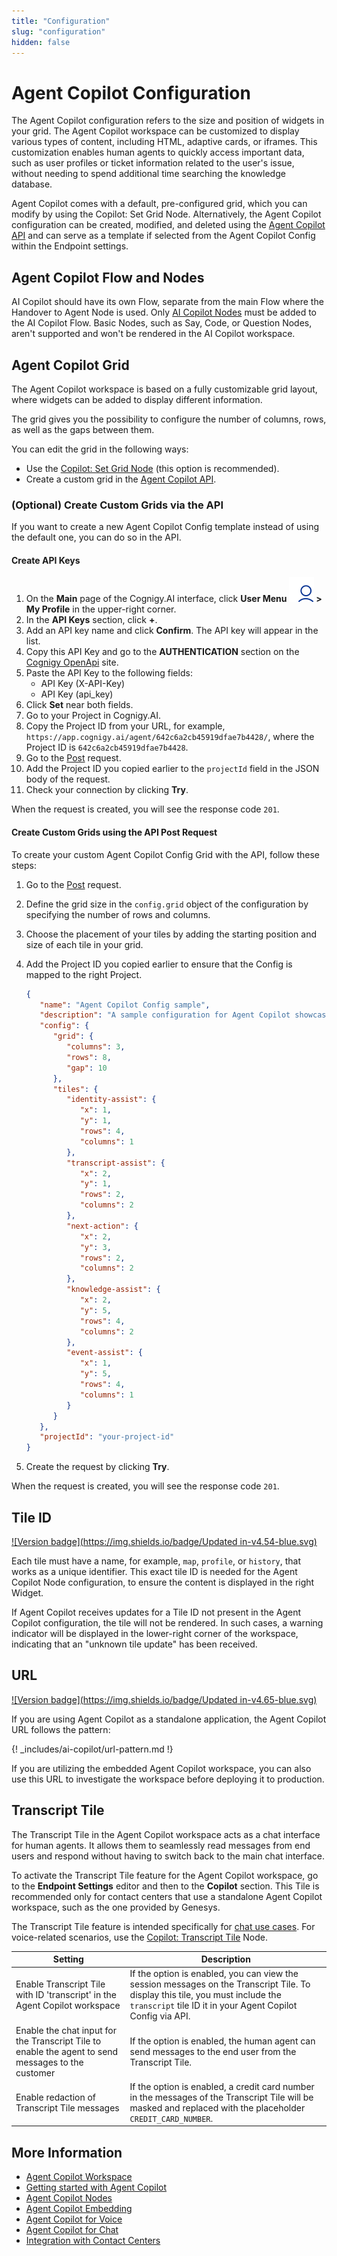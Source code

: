 ```yaml
---
title: "Configuration"
slug: "configuration"
hidden: false
---
```


# Agent Copilot Configuration

The Agent Copilot configuration refers to the size and position of widgets in your grid. The Agent Copilot workspace can be customized to display various types of content, including HTML, adaptive cards, or iframes. This customization enables human agents to quickly access important data, such as user profiles or ticket information related to the user's issue, without needing to spend additional time searching the knowledge database.

Agent Copilot comes with a default, pre-configured grid, which you can modify by using the Copilot: Set Grid Node. Alternatively, the Agent Copilot configuration can be created, modified, and deleted using the [Agent Copilot API](https://api-trial.cognigy.ai/openapi#get-/v2.0/agentassistconfigs) and can serve as a template if selected from the Agent Copilot Config within the Endpoint settings.

## Agent Copilot Flow and Nodes

AI Copilot should have its own Flow, separate from the main Flow where the Handover to Agent Node is used. 
Only [AI Copilot Nodes](../ai/build/node-reference/ai-copilot/overview.md) must be added to the AI Copilot Flow. Basic Nodes, such as Say, Code, or Question Nodes, aren't supported and won't be rendered in the AI Copilot workspace.

## Agent Copilot Grid

The Agent Copilot workspace is based on a fully customizable grid layout, where widgets can be added to display different information. 

The grid gives you the possibility to configure the number of columns, rows, as well as the gaps between them.

You can edit the grid in the following ways:

- Use the [Copilot: Set Grid Node](../ai/build/node-reference/ai-copilot/set-grid.md) (this option is recommended).
- Create a custom grid in the [Agent Copilot API](#create-custom-grids-using-the-api-post-request).

### (Optional) Create Custom Grids via the API

If you want to create a new Agent Copilot Config template instead of using the default one, you can do so in the API.

#### Create API Keys

1. On the **Main** page of the Cognigy.AI interface, click **User Menu ![user-menu](../_assets/icons/user-menu.svg) > My Profile** in the upper-right corner. 
2. In the **API Keys** section, click **+**. 
3. Add an API key name and click **Confirm**. The API key will appear in the list. 
4. Copy this API Key and go to the **AUTHENTICATION** section on the [Cognigy OpenApi](https://api-trial.cognigy.ai/openapi) site. 
5. Paste the API Key to the following fields:
    - API Key (X-API-Key)
    - API Key (api_key)
6. Click **Set** near both fields. 
7. Go to your Project in Cognigy.AI. 
8. Copy the Project ID from your URL, for example, `https://app.cognigy.ai/agent/642c6a2cb45919dfae7b4428/`, where the Project ID is `642c6a2cb45919dfae7b4428`. 
9. Go to the [Post](https://api-trial.cognigy.ai/openapi#post-/v2.0/agentassistconfigs) request. 
10. Add the Project ID you copied earlier to the `projectId` field in the JSON body of the request. 
11. Check your connection by clicking **Try**.

When the request is created, you will see the response code `201`.

#### Create Custom Grids using the API Post Request

To create your custom Agent Copilot Config Grid with the API, follow these steps:

1. Go to the [Post](https://api-trial.cognigy.ai/openapi#post-/v2.0/agentassistconfigs) request.
2. Define the grid size in the `config.grid` object of the configuration by specifying the number of rows and columns. 
3. Choose the placement of your tiles by adding the starting position and size of each tile in your grid.
4. Add the Project ID you copied earlier to ensure that the Config is mapped to the right Project.

   ```json
   {
      "name": "Agent Copilot Config sample",
      "description": "A sample configuration for Agent Copilot showcasing the layout of tiles",
      "config": {
         "grid": {
            "columns": 3,
            "rows": 8,
            "gap": 10
         },
         "tiles": {
            "identity-assist": {
               "x": 1,
               "y": 1,
               "rows": 4,
               "columns": 1
            },
            "transcript-assist": {
               "x": 2,
               "y": 1,
               "rows": 2,
               "columns": 2
            },
            "next-action": {
               "x": 2,
               "y": 3,
               "rows": 2,
               "columns": 2
            },
            "knowledge-assist": {
               "x": 2,
               "y": 5,
               "rows": 4,
               "columns": 2
            },
            "event-assist": {
               "x": 1,
               "y": 5,
               "rows": 4,
               "columns": 1
            }
         }
      },
      "projectId": "your-project-id"
   }
   ```
5. Create the request by clicking **Try**.

When the request is created, you will see the response code `201`.

## Tile ID

[![Version badge](https://img.shields.io/badge/Updated in-v4.54-blue.svg)](../release-notes/4.54.md)

Each tile must have a name, for example, `map`, `profile`, or `history`, that works as a unique identifier. This exact tile ID is needed for the Agent Copilot Node configuration, to ensure the content is displayed in the right Widget.

If Agent Copilot receives updates for a Tile ID not present in the Agent Copilot configuration, the tile will not be rendered. In such cases, a warning indicator will be displayed in the lower-right corner of the workspace, indicating that an "unknown tile update" has been received.

## URL

[![Version badge](https://img.shields.io/badge/Updated in-v4.65-blue.svg)](../release-notes/4.65.md)

If you are using Agent Copilot as a standalone application, the Agent Copilot URL follows the pattern:

{! _includes/ai-copilot/url-pattern.md !}

If you are utilizing the embedded Agent Copilot workspace, you can also use this URL to investigate the workspace before deploying it to production.

## Transcript Tile

The Transcript Tile in the Agent Copilot workspace acts as a chat interface for human agents. It allows them to seamlessly read messages from end users and respond without having to switch back to the main chat interface.

To activate the Transcript Tile feature for the Agent Copilot workspace, go to the **Endpoint Settings** editor and then to the **Copilot** section. This Tile is recommended only for contact centers that use a standalone Agent Copilot workspace, such as the one provided by Genesys.

The Transcript Tile feature is intended specifically for [chat use cases](chat.md). For voice-related scenarios, use the [Copilot: Transcript Tile](../ai/build/node-reference/ai-copilot/transcript-tile.md) Node.

| Setting                                                                                            | Description                                                                                                                                                                               |
|----------------------------------------------------------------------------------------------------|-------------------------------------------------------------------------------------------------------------------------------------------------------------------------------------------|
| Enable Transcript Tile with ID 'transcript' in the Agent Copilot workspace                            | If the option is enabled, you can view the session messages on the Transcript Tile. To display this tile, you must include the `transcript` tile ID it in your Agent Copilot Config via API. |
| Enable the chat input for the Transcript Tile to enable the agent to send messages to the customer | If the option is enabled, the human agent can send messages to the end user from the Transcript Tile.                                                                                     |
| Enable redaction of Transcript Tile messages                                                       | If the option is enabled, a credit card number in the messages of the Transcript Tile will be masked and replaced with the placeholder `CREDIT_CARD_NUMBER`.                              |

## More Information

- [Agent Copilot Workspace](overview.md)
- [Getting started with Agent Copilot](getting-started.md)
- [Agent Copilot Nodes](../ai/build/node-reference/ai-copilot/overview.md)
- [Agent Copilot Embedding](embedding.md)
- [Agent Copilot for Voice](voice/voice-overview.md)
- [Agent Copilot for Chat](chat.md)
- [Integration with Contact Centers](contact-center-integration.md)